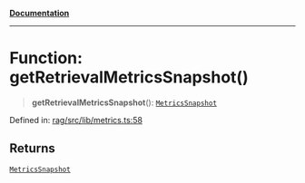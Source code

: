 [**Documentation**](../../../README.md)

***

# Function: getRetrievalMetricsSnapshot()

> **getRetrievalMetricsSnapshot**(): [`MetricsSnapshot`](../type-aliases/MetricsSnapshot.md)

Defined in: [rag/src/lib/metrics.ts:58](https://github.com/ceponatia/roler/blob/1efd6363aec6d66587551f7c0b65cf6ffafb4079/packages/rag/src/lib/metrics.ts#L58)

## Returns

[`MetricsSnapshot`](../type-aliases/MetricsSnapshot.md)

